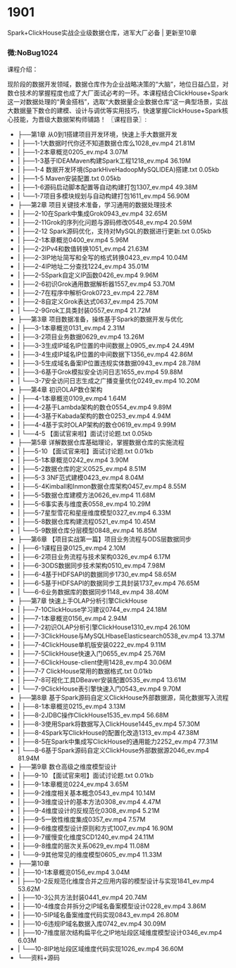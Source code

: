 # 1901
 Spark+ClickHouse实战企业级数据仓库，进军大厂必备 | 更新至10章
### 微:NoBug1024 


课程介绍：

现阶段的数据开发领域，数据仓库作为企业战略决策的“大脑”，地位日益凸显，对数仓技术的掌握程度也成了大厂面试必考的一环。本课程结合ClickHouse+Spark 这一对数据处理的“黄金搭档”，选取“大数据量企业数据仓库“这一典型场景，实战大数据量下数仓的建模、设计与调优等实用技巧，快速掌握ClickHouse+Spark核心技能，为晋级大数据架构师铺路！
〖课程目录〗:

- ├──第1章 从0到1搭建项目开发环境，快速上手大数据开发  
- |   ├──1-1大数据时代你还不知道数据仓库么1028_ev.mp4  21.81M
- |   ├──1-2本章概览0205_ev.mp4  3.07M
- |   ├──1-3基于IDEAMaven构建Spark工程1218_ev.mp4  36.19M
- |   ├──1-4 数据开发环境(SparkHiveHadoopMySQLIDEA)搭建.txt  0.05kb
- |   ├──1-5 Maven安装配置.txt  0.05kb
- |   ├──1-6源码启动脚本配置等自动构建打包1307_ev.mp4  49.38M
- |   └──1-7项目多模块规划与自动构建打包1611_ev.mp4  56.90M
- ├──第2章 项目关键技术准备，学习通用的数据处理技术  
- |   ├──2-10在Spark中集成Grok0943_ev.mp4  32.65M
- |   ├──2-11Grok的序列化问题与源码修改0548_ev.mp4  20.59M
- |   ├──2-12 Spark源码优化，支持对MySQL的数据进行更新.txt  0.05kb
- |   ├──2-1本章概览0400_ev.mp4  5.96M
- |   ├──2-2IPv4和数值转换1051_ev.mp4  21.63M
- |   ├──2-3IP地址简写和全写的格式转换0423_ev.mp4  10.04M
- |   ├──2-4IP地址二分查找1224_ev.mp4  35.01M
- |   ├──2-5Spark自定义IP函数0426_ev.mp4  9.96M
- |   ├──2-6初识Grok通用数据解析器1557_ev.mp4  53.70M
- |   ├──2-7在程序中解析Grok0723_ev.mp4  22.78M
- |   ├──2-8自定义Grok表达式0637_ev.mp4  25.70M
- |   └──2-9Grok工具类封装0557_ev.mp4  21.72M
- ├──第3章 项目数据准备，操练基于Spark的数据开发与优化  
- |   ├──3-1本章概览0131_ev.mp4  2.31M
- |   ├──3-2项目业务数据0629_ev.mp4  13.26M
- |   ├──3-3生成IP域名IP位置的中间数据上0905_ev.mp4  24.49M
- |   ├──3-4生成IP域名IP位置的中间数据下1356_ev.mp4  42.86M
- |   ├──3-5生成域名备案IP位置违规实体数据0943_ev.mp4  28.78M
- |   ├──3-6基于Grok模拟安全访问日志1655_ev.mp4  59.88M
- |   └──3-7安全访问日志生成之广播变量优化0249_ev.mp4  10.20M
- ├──第4章 初识OLAP数仓架构  
- |   ├──4-1本章概览0109_ev.mp4  1.64M
- |   ├──4-2基于Lambda架构的数仓0554_ev.mp4  9.89M
- |   ├──4-3基于Kabada架构的数仓0253_ev.mp4  4.94M
- |   ├──4-4基于实时OLAP架构的数仓0619_ev.mp4  9.99M
- |   └──4-5 【面试官来啦】面试讨论题.txt  0.05kb
- ├──第5章 详解数据仓库基础理论，掌握数据仓库的实施流程  
- |   ├──5-10 【面试官来啦】面试讨论题.txt  0.01kb
- |   ├──5-1本章概览0242_ev.mp4  3.90M
- |   ├──5-2数据仓库的定义0525_ev.mp4  8.51M
- |   ├──5-3 3NF范式建模0423_ev.mp4  8.04M
- |   ├──5-4Kimball和Inmon数据仓库架构0457_ev.mp4  8.55M
- |   ├──5-5数据仓库建模方法0626_ev.mp4  11.68M
- |   ├──5-6事实表与维度表0558_ev.mp4  10.29M
- |   ├──5-7星型雪花和星座维度模型0327_ev.mp4  6.33M
- |   ├──5-8数据仓库构建流程0521_ev.mp4  10.45M
- |   └──5-9数据仓库分层模型0848_ev.mp4  16.85M
- ├──第6章 【项目实战第一篇】项目业务流程与ODS层数据同步  
- |   ├──6-1课程目录0125_ev.mp4  2.10M
- |   ├──6-2项目业务流程与技术架构0326_ev.mp4  6.17M
- |   ├──6-3ODS数据同步技术架构0510_ev.mp4  7.98M
- |   ├──6-4基于HDFSAPI的数据同步1730_ev.mp4  58.65M
- |   ├──6-5基于HDFSAPI的数据同步工具封装1737_ev.mp4  76.65M
- |   └──6-6业务数据库的数据同步1148_ev.mp4  38.40M
- ├──第7章 快速上手OLAP分析引擎ClickHouse  
- |   ├──7-10ClickHouse学习建议0744_ev.mp4  24.18M
- |   ├──7-1本章概览0156_ev.mp4  2.94M
- |   ├──7-2初识OLAP分析引擎ClickHouse1310_ev.mp4  26.10M
- |   ├──7-3ClickHouse与MySQLHbaseElasticsearch0538_ev.mp4  13.37M
- |   ├──7-4ClickHouse单机版安装0222_ev.mp4  9.11M
- |   ├──7-5ClickHouse快速入门0655_ev.mp4  25.76M
- |   ├──7-6ClickHouse-client使用1428_ev.mp4  30.06M
- |   ├──7-7 ClickHouse常用的数据格式.txt  0.01kb
- |   ├──7-8可视化工具DBeaver安装配置0535_ev.mp4  13.61M
- |   └──7-9ClickHouse表引擎快速入门0543_ev.mp4  9.70M
- ├──第8章 基于Spark源码自定义ClickHouse外部数据源，简化数据写入流程  
- |   ├──8-1本章概览0215_ev.mp4  3.13M
- |   ├──8-2JDBC操作ClickHouse1535_ev.mp4  56.68M
- |   ├──8-3使用Spark将数据写入ClickHouse1445_ev.mp4  57.30M
- |   ├──8-4Spark写ClickHouse的配置化改造1313_ev.mp4  47.38M
- |   ├──8-5在Spark中集成写ClickHouse的通用能力2252_ev.mp4  77.31M
- |   └──8-6基于Spark源码自定义ClickHouse外部数据源2046_ev.mp4  81.94M
- ├──第9章 数仓高级之维度模型设计  
- |   ├──9-10 【面试官来啦】面试讨论题.txt  0.01kb
- |   ├──9-1本章概览0224_ev.mp4  3.65M
- |   ├──9-2维度相关基本概念0543_ev.mp4  10.14M
- |   ├──9-3维度设计的基本方法0308_ev.mp4  4.47M
- |   ├──9-4维度设计的反规范化0308_ev.mp4  5.21M
- |   ├──9-5一致性维度集成0357_ev.mp4  7.57M
- |   ├──9-6维度模型设计原则和方式1007_ev.mp4  16.90M
- |   ├──9-7缓慢变化维度SCD1240_ev.mp4  24.11M
- |   ├──9-8维度的层次关系0629_ev.mp4  11.08M
- |   └──9-9其他常见的维度模型0605_ev.mp4  11.33M
- ├──第10章  
- |   ├──10-1本章概览0156_ev.mp4  3.04M
- |   ├──10-2反规范化维度合并之应用内容的模型设计与实现1841_ev.mp4  53.62M
- |   ├──10-3公共方法封装0441_ev.mp4  20.74M
- |   ├──10-4维度合并拆分之IP域名备案模型设计0228_ev.mp4  3.86M
- |   ├──10-5IP域名备案维度代码实现0843_ev.mp4  26.80M
- |   ├──10-6违规IP域名数据入库0742_ev.mp4  30.09M
- |   ├──10-7维度层次结构扁平化之IP地址段区域维度模型设计0346_ev.mp4  6.03M
- |   └──10-8IP地址段区域维度代码实现1026_ev.mp4  36.60M
- └──资料+源码  

